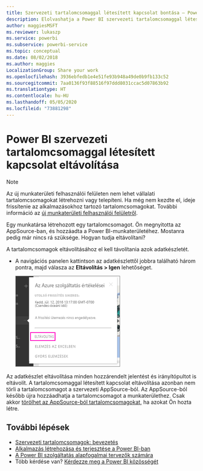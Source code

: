 ```yaml
---
title: Szervezeti tartalomcsomaggal létesített kapcsolat bontása – Power BI
description: Elolvashatja a Power BI szervezeti tartalomcsomaggal létesített kapcsolatának az adatkészlet törlésével való eltávolításának lépéseit.
author: maggiesMSFT
ms.reviewer: lukaszp
ms.service: powerbi
ms.subservice: powerbi-service
ms.topic: conceptual
ms.date: 08/02/2018
ms.author: maggies
LocalizationGroup: Share your work
ms.openlocfilehash: 3936ebfedb1e4e51fe93b948a49de0b9fb133c52
ms.sourcegitcommit: 7aa0136f93f88516f97ddd8031ccac5d07863b92
ms.translationtype: HT
ms.contentlocale: hu-HU
ms.lasthandoff: 05/05/2020
ms.locfileid: "73881298"
---
```

# <a name="remove-your-connection-to-a-power-bi-organizational-content-pack"></a>Power BI szervezeti tartalomcsomaggal létesített kapcsolat eltávolítása

> [!NOTE]
> Az új munkaterületi felhasználói felületen nem lehet vállalati tartalomcsomagokat létrehozni vagy telepíteni. Ha még nem kezdte el, ideje frissítenie az alkalmazásokhoz tartozó tartalomcsomagokat. További információ az [új munkaterületi felhasználói felületről](service-create-the-new-workspaces.md).
> 

Egy munkatársa létrehozott egy tartalomcsomagot. Ön megnyitotta az AppSource-ban, és hozzáadta a Power BI-munkaterületéhez. Mostanra pedig már nincs rá szüksége.  Hogyan tudja eltávolítani?

A tartalomcsomagok eltávolításához el kell távolítania azok adatkészletét.  

* A navigációs panelen kattintson az adatkészlettől jobbra található három pontra, majd válasza az **Eltávolítás \> Igen** lehetőséget.  
  
  ![Tartalomcsomag eltávolítása](media/service-organizational-content-pack-disconnect/power-bi-remove-organizational-content-pack-dataset.png)

Az adatkészlet eltávolítása minden hozzárendelt jelentést és irányítópultot is eltávolít. A tartalomcsomaggal létesített kapcsolat eltávolítása azonban nem törli a tartalomcsomagot a szervezeti AppSource-ból.  Az AppSource-ból később újra hozzáadhatja a tartalomcsomagot a munkaterülethez. Csak akkor [törölhet az AppSource-ból tartalomcsomagokat](service-organizational-content-pack-manage-update-delete.md), ha azokat Ön hozta létre.

## <a name="next-steps"></a>További lépések
* [Szervezeti tartalomcsomagok: bevezetés](service-organizational-content-pack-introduction.md) 
* [Alkalmazás létrehozása és terjesztése a Power BI-ban](service-create-distribute-apps.md) 
* [A Power BI szolgáltatás alapfogalmai tervezők számára](service-basic-concepts.md)  
* Több kérdése van? [Kérdezze meg a Power BI közösségét](https://community.powerbi.com/)

